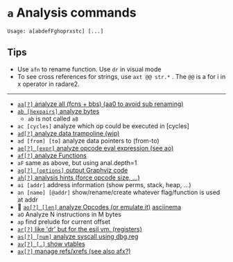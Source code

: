 <!-- TITLE: a -->

#  `a` Analysis commands


```
Usage: a[abdefFghoprxstc] [...]
```


## Tips
  - Use `afn` to rename function. Use `dr` in visual mode
  - To see cross references for strings, use `axt @@ str.*` . The `@@` is a for i in x operator in radare2.
---

- [ `aa[?]` analyze all (fcns + bbs) (aa0 to avoid sub renaming)](/options/a/aa)
- [ `ab [hexpairs]` analyze bytes](/options/a/ab)
	- `ab` is not called `a8`
- `ac [cycles]` analyze which op could be executed in [cycles]
- [ `ad[?]` analyze data trampoline (wip)](/options/a/ad)
- `ad [from] [to]` analyze data pointers to (from-to)
- [ `ae[?] [expr]` analyze opcode eval expression (see ao)](/options/a/ae)
- [ `af[?]` analyze Functions](/options/a/af)
- `aF` same as above, but using anal.depth=1
- [ `ag[?] [options]` output Graphviz code](/options/a/ag)
- [ `ah[?]` analysis hints (force opcode size, ...)](/options/a/ah)
- `ai [addr]` address information (show perms, stack, heap, ...)
- `an [name] [@addr]` show/rename/create whatever flag/function is used at addr
- 🚀 [ `ao[?] [len]` analyze Opcodes (or emulate it)](/options/a/ao) [asciinema](https://asciinema.org/a/eYNTakBmrP2CqfBOZkMKhSAJu)
- `aO` Analyze N instructions in M bytes
- `ap` find prelude for current offset
- [ `ar[?]` like 'dr' but for the esil vm. (registers)](/options/a/ar)
- [ `as[?] [num]` analyze syscall using dbg.reg](/options/a/as)
- [`av[?] [.]` show vtables](/options/a/av)
- [ `ax[?]` manage refs/xrefs (see also afx?)](/options/a/ax)

<p hidden>aa ab ac ad ae af aF ag ah ai an ao aO ap ar as av ax</p>